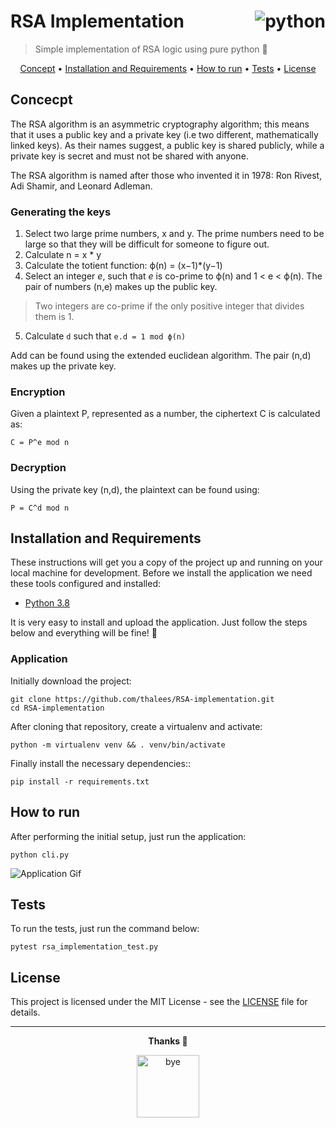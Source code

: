 # RSA Implementation <a align="right"><img align="right" src="https://img.shields.io/badge/python-3670A0?style=for-the-badge&logo=python&logoColor=ffdd54" alt="python"></a>


> Simple implementation of RSA logic using pure python 🔑

<p align="center">
  <a href="#concept">Concept</a> • 
  <a href="#installation-and-requirements">Installation and Requirements</a> • 
  <a href="#how-to-run">How to run</a> •  
  <a href="#tests">Tests</a> • 
  <a href="#license">License</a>
</p>

## Concecpt

The RSA algorithm is an asymmetric cryptography algorithm; this means that it uses a public key and a private key (i.e two different, mathematically linked keys). As their names suggest, a public key is shared publicly, while a private key is secret and must not be shared with anyone.

The RSA algorithm is named after those who invented it in 1978: Ron Rivest, Adi Shamir, and Leonard Adleman.

### Generating the keys

1. Select two large prime numbers, x and y. The prime numbers need to be large so that they will be difficult for someone to figure out.
2. Calculate n = x * y
3. Calculate the totient function: ϕ(n) = (x−1)*(y−1)
4. Select an integer *e*, such that *e* is co-prime to ϕ(n) and 1 < e < ϕ(n). The pair of numbers (n,e) makes up the public key.
> Two integers are co-prime if the only positive integer that divides them is 1.

5. Calculate `d` such that `e.d = 1 mod ϕ(n)`

Add can be found using the extended euclidean algorithm. The pair (n,d) makes up the private key.

### Encryption
Given a plaintext P, represented as a number, the ciphertext C is calculated as:

`C = P^e mod n`

### Decryption
Using the private key (n,d), the plaintext can be found using:

`P = C^d mod n`

## Installation and Requirements

These instructions will get you a copy of the project up and running on your local machine for development. Before we install the application we need these tools configured and installed:

- [Python 3.8](https://www.python.org/downloads/)

It is very easy to install and upload the application. Just follow the steps below and everything will be fine! 🎉

### Application

Initially download the project:
```
git clone https://github.com/thalees/RSA-implementation.git
cd RSA-implementation
```

After cloning that repository, create a virtualenv and activate:
```
python -m virtualenv venv && . venv/bin/activate
```

Finally install the necessary dependencies::
```
pip install -r requirements.txt
```

## How to run

After performing the initial setup, just run the application:
```
python cli.py
```
![Application Gif](application.gif)
## Tests

To run the tests, just run the command below:
```
pytest rsa_implementation_test.py
```

## License

This project is licensed under the MIT License - see the [LICENSE](LICENSE) file for details.

---
<p align="center"><b>Thanks 🎉</b></p>
<p align="center">
  <img width="100" height="100" alt="bye" src="https://media.giphy.com/media/JO3FKwP5Fwx44uMfDI/giphy.gif">
</p>
